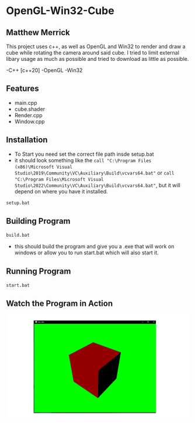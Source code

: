 # OpenGL-Win32-Cube
## Matthew Merrick 

This project uses c++, as well as OpenGL and Win32 to render and 
draw a cube while rotating the camera around said cube. I tried to limit external libary usage as much
as possible and tried to download as little as possible.

-C++ [c++20]
-OpenGL
-Win32
## Features
-  main.cpp
- cube.shader
- Render.cpp
- Window.cpp



## Installation
- To Start you need set the correct file path insde setup.bat
- it should look something like the ```call "C:\Program Files (x86)\Microsoft Visual Studio\2019\Community\VC\Auxiliary\Build\vcvars64.bat"``` or ```call "C:\Program Files\Microsoft Visual Studio\2022\Community\VC\Auxiliary\Build\vcvars64.bat"```, but it will depend on where you have it installed. 
```sh
setup.bat
```
## Building Program 
```sh
build.bat
```
- this should build the program and give you a .exe that will work on windows or allow you to run start.bat which will also start it. 
## Running Program 
```sh
start.bat
```

## Watch the Program in Action
![Cube Animation](https://github.com/GooseM3/OpenGL-Win32-Cube/raw/main/cube.gif)
